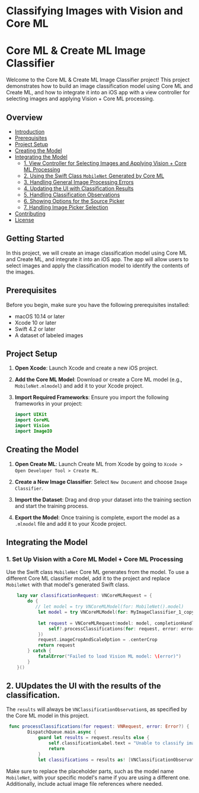 # Classifying Images with Vision and Core ML

# Core ML & Create ML Image Classifier

Welcome to the Core ML & Create ML Image Classifier project! This project demonstrates how to build an image classification model using Core ML and Create ML, and how to integrate it into an iOS app with a view controller for selecting images and applying Vision + Core ML processing.

## Overview
- [Introduction](#introduction)
- [Prerequisites](#prerequisites)
- [Project Setup](#project-setup)
- [Creating the Model](#creating-the-model)
- [Integrating the Model](#integrating-the-model)
  - [1. View Controller for Selecting Images and Applying Vision + Core ML Processing](#1-view-controller-for-selecting-images-and-applying-vision--core-ml-processing)
  - [2. Using the Swift Class `MobileNet` Generated by Core ML](#2-using-the-swift-class-mobilenet-generated-by-core-ml)
  - [3. Handling General Image Processing Errors](#3-handling-general-image-processing-errors)
  - [4. Updating the UI with Classification Results](#4-updating-the-ui-with-classification-results)
  - [5. Handling Classification Observations](#5-handling-classification-observations)
  - [6. Showing Options for the Source Picker](#6-showing-options-for-the-source-picker)
  - [7. Handling Image Picker Selection](#7-handling-image-picker-selection)
- [Contributing](#contributing)
- [License](#license)

## Getting Started

In this project, we will create an image classification model using Core ML and Create ML, and integrate it into an iOS app. The app will allow users to select images and apply the classification model to identify the contents of the images.

## Prerequisites

Before you begin, make sure you have the following prerequisites installed:
- macOS 10.14 or later
- Xcode 10 or later
- Swift 4.2 or later
- A dataset of labeled images

## Project Setup

1. **Open Xcode**: Launch Xcode and create a new iOS project.

2. **Add the Core ML Model**: Download or create a Core ML model (e.g., `MobileNet.mlmodel`) and add it to your Xcode project.

3. **Import Required Frameworks**: Ensure you import the following frameworks in your project:
    ```swift
    import UIKit
    import CoreML
    import Vision
    import ImageIO
    ```

## Creating the Model

1. **Open Create ML**: Launch Create ML from Xcode by going to `Xcode > Open Developer Tool > Create ML`.

2. **Create a New Image Classifier**: Select `New Document` and choose `Image Classifier`.

3. **Import the Dataset**: Drag and drop your dataset into the training section and start the training process.

4. **Export the Model**: Once training is complete, export the model as a `.mlmodel` file and add it to your Xcode project.

## Integrating the Model

### 1. Set Up Vision with a Core ML Model + Core ML Processing

Use the Swift class `MobileNet` Core ML generates from the model.
             To use a different Core ML classifier model, add it to the project
             and replace `MobileNet` with that model's generated Swift class.

```swift
    lazy var classificationRequest: VNCoreMLRequest = {
        do {
           // let model = try VNCoreMLModel(for: MobileNet().model)
            let model = try VNCoreMLModel(for: MyImageClassifier_1_copy_3().model)
            
            let request = VNCoreMLRequest(model: model, completionHandler: { [weak self] request, error in
                self?.processClassifications(for: request, error: error)
            })
            request.imageCropAndScaleOption = .centerCrop
            return request
        } catch {
            fatalError("Failed to load Vision ML model: \(error)")
        }
    }()

```




## 2. UUpdates the UI with the results of the classification.
The `results` will always be `VNClassificationObservation`s, as specified by the Core ML model in this project.


```swift
 func processClassifications(for request: VNRequest, error: Error?) {
        DispatchQueue.main.async {
            guard let results = request.results else {
                self.classificationLabel.text = "Unable to classify image.\n\(error!.localizedDescription)"
                return
            }
            let classifications = results as! [VNClassificationObservation]

```



Make sure to replace the placeholder parts, such as the model name `MobileNet`, with your specific model's name if you are using a different one. Additionally, include actual image file references where needed.

